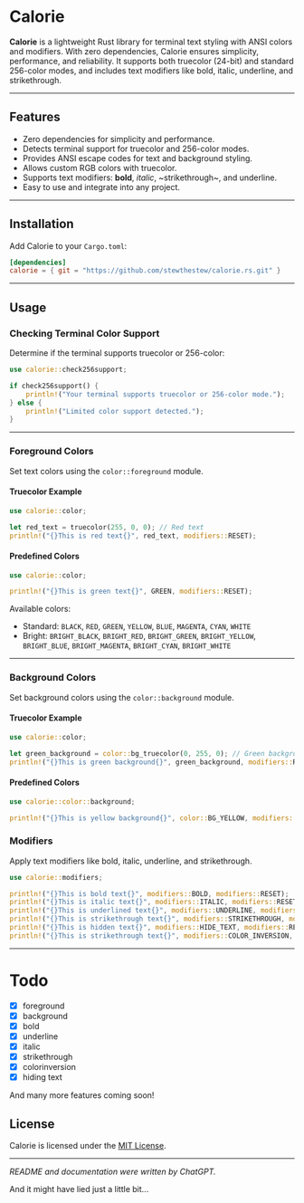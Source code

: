 

# Calorie

**Calorie** is a lightweight Rust library for terminal text styling with ANSI colors and modifiers. With zero dependencies, Calorie ensures simplicity, performance, and reliability. It supports both truecolor (24-bit) and standard 256-color modes, and includes text modifiers like bold, italic, underline, and strikethrough.

---

## Features

- Zero dependencies for simplicity and performance.
- Detects terminal support for truecolor and 256-color modes.
- Provides ANSI escape codes for text and background styling.
- Allows custom RGB colors with truecolor.
- Supports text modifiers: **bold**, *italic*, ~strikethrough~, and underline.
- Easy to use and integrate into any project.

---

## Installation

Add Calorie to your `Cargo.toml`:

```toml
[dependencies]
calorie = { git = "https://github.com/stewthestew/calorie.rs.git" }
```

---

## Usage

### Checking Terminal Color Support

Determine if the terminal supports truecolor or 256-color:

```rust
use calorie::check256support;

if check256support() {
    println!("Your terminal supports truecolor or 256-color mode.");
} else {
    println!("Limited color support detected.");
}
```

---

### Foreground Colors

Set text colors using the `color::foreground` module.

#### Truecolor Example

```rust
use calorie::color;

let red_text = truecolor(255, 0, 0); // Red text
println!("{}This is red text{}", red_text, modifiers::RESET);
```

#### Predefined Colors

```rust
use calorie::color;

println!("{}This is green text{}", GREEN, modifiers::RESET);
```

Available colors:

- Standard: `BLACK`, `RED`, `GREEN`, `YELLOW`, `BLUE`, `MAGENTA`, `CYAN`, `WHITE`
- Bright: `BRIGHT_BLACK`, `BRIGHT_RED`, `BRIGHT_GREEN`, `BRIGHT_YELLOW`, `BRIGHT_BLUE`, `BRIGHT_MAGENTA`, `BRIGHT_CYAN`, `BRIGHT_WHITE`

---

### Background Colors

Set background colors using the `color::background` module.

#### Truecolor Example

```rust
use calorie::color;

let green_background = color::bg_truecolor(0, 255, 0); // Green background
println!("{}This is green background{}", green_background, modifiers::RESET);
```

#### Predefined Colors

```rust
use calorie::color::background;

println!("{}This is yellow background{}", color::BG_YELLOW, modifiers::RESET);
```

### Modifiers

Apply text modifiers like bold, italic, underline, and strikethrough.

```rust
use calorie::modifiers;

println!("{}This is bold text{}", modifiers::BOLD, modifiers::RESET);
println!("{}This is italic text{}", modifiers::ITALIC, modifiers::RESET);
println!("{}This is underlined text{}", modifiers::UNDERLINE, modifiers::RESET);
println!("{}This is strikethrough text{}", modifiers::STRIKETHROUGH, modifiers::RESET);
println!("{}This is hidden text{}", modifiers::HIDE_TEXT, modifiers::RESET);
println!("{}This is strikethrough text{}", modifiers::COLOR_INVERSION, modifiers::RESET);

```

---

# Todo

- [x] foreground
- [x] background
- [x] bold
- [x] underline
- [x] italic
- [x] strikethrough
- [x] colorinversion
- [x] hiding text

And many more features coming soon!

## License

Calorie is licensed under the [MIT License](LICENSE).

---

*README and documentation were written by ChatGPT.*

And it might have lied just a little bit...

